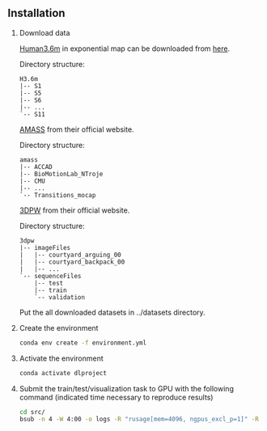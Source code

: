 ## Installation

1. Download data

    [Human3.6m](http://vision.imar.ro/human3.6m/description.php) in exponential map can be downloaded from [here](http://www.cs.stanford.edu/people/ashesh/h3.6m.zip).
    
    Directory structure: 
    ```shell script
    H3.6m
    |-- S1
    |-- S5
    |-- S6
    |-- ...
    `-- S11
    ```

    [AMASS](https://amass.is.tue.mpg.de/en) from their official website.

    Directory structure:
    ```shell script
    amass
    |-- ACCAD
    |-- BioMotionLab_NTroje
    |-- CMU
    |-- ...
    `-- Transitions_mocap
    ```
    [3DPW](https://virtualhumans.mpi-inf.mpg.de/3DPW/) from their official website.

    Directory structure: 
    ```shell script
    3dpw
    |-- imageFiles
    |   |-- courtyard_arguing_00
    |   |-- courtyard_backpack_00
    |   |-- ...
    `-- sequenceFiles
        |-- test
        |-- train
        `-- validation
    ```
    Put the all downloaded datasets in ../datasets directory.



2. Create the environment
    ```bash
    conda env create -f environment.yml
    ```


3. Activate the environment
    ```bash
    conda activate dlproject
    ```


4. Submit the train/test/visualization task to GPU with the following command (indicated time necessary to reproduce results)
    ```bash
    cd src/
    bsub -n 4 -W 4:00 -o logs -R "rusage[mem=4096, ngpus_excl_p=1]" -R python run.py
    ```
